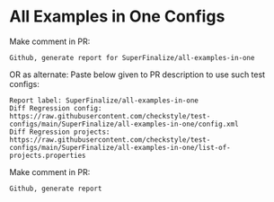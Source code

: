 # All Examples in One Configs
Make comment in PR:
```
Github, generate report for SuperFinalize/all-examples-in-one
```
OR as alternate:
Paste below given to PR description to use such test configs:
```
Report label: SuperFinalize/all-examples-in-one
Diff Regression config: https://raw.githubusercontent.com/checkstyle/test-configs/main/SuperFinalize/all-examples-in-one/config.xml
Diff Regression projects: https://raw.githubusercontent.com/checkstyle/test-configs/main/SuperFinalize/all-examples-in-one/list-of-projects.properties
```
Make comment in PR:
```
Github, generate report
```
